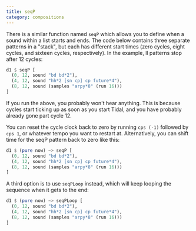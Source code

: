 ```yaml
---
title: seqP
category: compositions
---
```


There is a similar function named `seqP` which allows you to define when
a sound within a list starts and ends. The code below contains three
separate patterns in a "stack", but each has different start times 
(zero cycles, eight cycles, and sixteen cycles, respectively). In the example, ll patterns stop after 12 cycles:

~~~~ haskell
d1 $ seqP [ 
  (0, 12, sound "bd bd*2"), 
  (4, 12, sound "hh*2 [sn cp] cp future*4"), 
  (8, 12, sound (samples "arpy*8" (run 16)))
]
~~~~

If you run the above, you probably won't hear anything. This is because cycles start ticking up as soon as you start Tidal, and you have probably already gone part cycle 12.

You can reset the cycle clock back to zero by running `cps (-1)` followed by `cps 1`, or whatever tempo you want to restart at. Alternatively, you can shift time for the seqP pattern back to zero like this:

~~~~ haskell
d1 $ (pure now) ~> seqP [ 
  (0, 12, sound "bd bd*2"), 
  (4, 12, sound "hh*2 [sn cp] cp future*4"), 
  (8, 12, sound (samples "arpy*8" (run 16)))
]
~~~~

A third option is to use `seqPLoop` instead, which will keep looping the sequence when it gets to the end:

~~~~haskell
d1 $ (pure now) ~> seqPLoop [ 
  (0, 12, sound "bd bd*2"), 
  (4, 12, sound "hh*2 [sn cp] cp future*4"), 
  (8, 12, sound (samples "arpy*8" (run 16)))
]
~~~~
